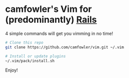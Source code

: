 # camfowler's Vim for (predominantly) [Rails](http://rubyonrails.org/)

4 simple commands will get you vimming in no time!

```sh
# Clone this repo
git clone https://github.com/camfowler/vim.git ~/.vim

# Install or update plugins
~/.vim/pack/install.sh
```

Enjoy!
